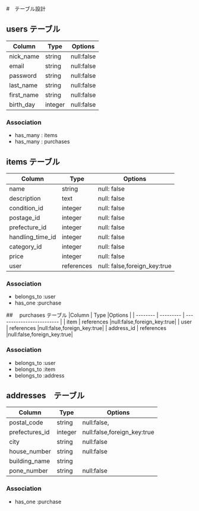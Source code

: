 #　テーブル設計

## users テーブル
|Column    | Type     |Options     |
| -------  | -------- | ---------- |
|nick_name |string    | null:false |
|email     |string    | null:false |
|password  |string    | null:false |
|last_name |string    | null:false |
|first_name|string    | null:false |
|birth_day |integer   | null:false |
### Association
- has_many : items
- has_many : purchases

## items テーブル
|Column          | Type     |Options                      |
| -------------  | ---------| --------------------------- |
|name            |string    |null: false                  |
|description     |text      |null: false                  |
|condition_id    |integer   |null: false                  |
|postage_id      |integer   |null: false                  |
|prefecture_id   |integer   |null: false                  |
|handling_time_id|integer   |null: false                  |
|category_id     |integer   |null: false                  |
|price           |integer   |null: false                  |
|user            |references|null: false,foreign_key:true |
### Association
- belongs_to :user
- has_one :purchase

##　 purchases テーブル
|Column      | Type     |Options                      |
| --------   | ---------  | ------------------------- |
| item       | references |null:false,foreign_key:true|
| user       | references |null:false,foreign_key:true|
| address_id | references |null:false,foreign_key:true|
### Association
- belongs_to :user
- belongs_to :item
- belongs_to :address

##  addresses　テーブル
|Column        | Type     |Options                      |
| ------------ | ---------  | ------------------------- |
|postal_code   | string     |null:false,                |
|prefectures_id| integer    |null:false,foreign_key:true|
|city          | string     |null:false                 |
|house_number  | string     |null:false                 |
|building_name | string     |                           |
|pone_number   | string     |null:false                 |
### Association
- has_one :purchase